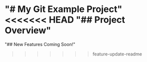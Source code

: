 "# My Git Example Project" 
<<<<<<< HEAD
"## Project Overview" 
=======
"## New Features Coming Soon!" 
>>>>>>> feature-update-readme
